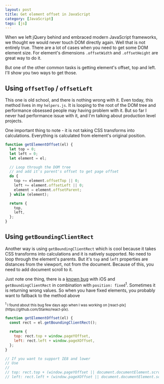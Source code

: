 ```yaml
---
layout: post
title: Get element offset in JavaScript
category: [JavaScript]
tags: [js]
---
```


When we left jQuery behind and embraced modern JavaScript frameworks,
we thought we would never touch DOM directly again.
Well that is not entirely true.
There are a lot of cases when you need to get some DOM element size.
For element's dimensions `.offsetWidth` and `.offsetHeight` are great way to do it.

But one of the other common tasks is getting element's offset, top and left.
I'll show you two ways to get those.

<!--more-->

## Using `offsetTop` / `offsetLeft`

This one is old school, and there is nothing wrong with it.
Even today, this method lives in my `helpers.js`.
It is looping to the root of the DOM tree and performance obsessed people may having problem with it.
But so far I never had performance issue with it, and I'm talking about production level projects.

One important thing to note - it is not taking CSS transforms into calculations.
Everything is calculated from element's original position.

```javascript
function getElementOffset(el) {
  let top = 0;
  let left = 0;
  let element = el;

  // Loop through the DOM tree
  // and add it's parent's offset to get page offset
  do {
    top += element.offsetTop || 0;
    left += element.offsetLeft || 0;
    element = element.offsetParent;
  } while (element);

  return {
    top,
    left,
  };
}
```

## Using `getBoundingClientRect`

Another way is using `getBoundingClientRect` which is cool because it
takes CSS transforms into calculations and it is natively supported.
No need to loop through the element's parents.
But it's `top` and `left` properties are distances from the viewport, not from the document.
Because of this, you need to add document scroll to it.

Just note one thing, there is a [known bug](https://openradar.appspot.com/radar?id=6668472289329152)
with iOS and `getBoundingClientRect` in combination with `position: fixed`<sup>1</sup>.
Sometimes it is returning wrong values.
So when you have fixed elements, you probably want to fallback to the method above

<small>
  <sup>1</sup> I found about this bug few days ago when I was working on [react-plx](https://github.com/Stanko/react-plx).
</small>


```javascript
function getElementOffset(el) {
  const rect = el.getBoundingClientRect();

  return {
    top: rect.top + window.pageYOffset,
    left: rect.left + window.pageXOffset,
  };
}

// If you want to support IE8 and lower
// Use
//
// top: rect.top + (window.pageYOffset || document.documentElement.scrollTop),
// left: rect.left + (window.pageXOffset || document.documentElement.scrollLeft),
```
